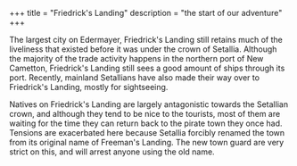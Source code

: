 +++
title = "Friedrick's Landing"
description = "the start of our adventure"
+++

The largest city on Edermayer, Friedrick's Landing still retains much of the
liveliness that existed before it was under the crown of Setallia. Although the
majority of the trade activity happens in the northern port of New Cametton,
Friedrick's Landing still sees a good amount of ships through its port.
Recently, mainland Setallians have also made their way over to Friedrick's
Landing, mostly for sightseeing.

Natives on Friedrick's Landing are largely antagonistic towards the Setallian
crown, and although they tend to be nice to the tourists, most of them are
waiting for the time they can return back to the pirate town they once had.
Tensions are exacerbated here because Setallia forcibly renamed the town from
its original name of Freeman's Landing. The new town guard are very strict on
this, and will arrest anyone using the old name.
